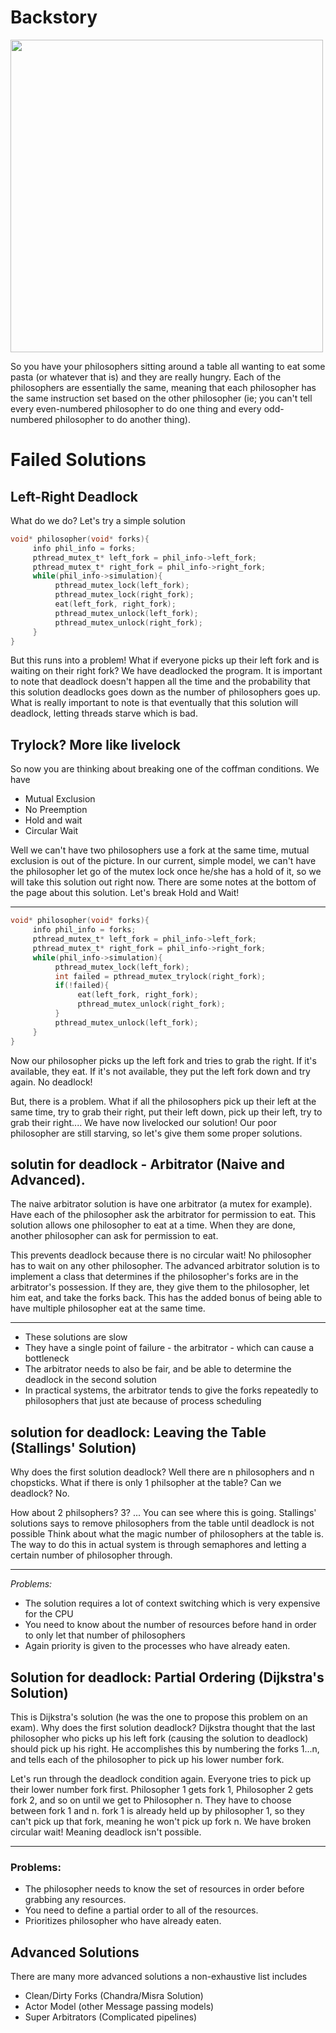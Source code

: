# Backstory
<img src="https://upload.wikimedia.org/wikipedia/commons/7/7b/An_illustration_of_the_dining_philosophers_problem.png" height="500px" width="500px">

So you have your philosophers sitting around a table all wanting to eat some pasta (or whatever that is) and they are really hungry. Each of the philosophers are essentially the same, meaning that each philosopher has the same instruction set based on the other philosopher (ie; you can't tell every even-numbered philosopher to do one thing and every odd-numbered philosopher to do another thing).

# Failed Solutions
## Left-Right Deadlock
What do we do? Let's try a simple solution

```C
void* philosopher(void* forks){
     info phil_info = forks;
     pthread_mutex_t* left_fork = phil_info->left_fork;
     pthread_mutex_t* right_fork = phil_info->right_fork;
     while(phil_info->simulation){
          pthread_mutex_lock(left_fork);
          pthread_mutex_lock(right_fork);
          eat(left_fork, right_fork);
          pthread_mutex_unlock(left_fork);
          pthread_mutex_unlock(right_fork);
     }
}
```

But this runs into a problem! What if everyone picks up their left fork and is waiting on their right fork? We have deadlocked the program. It is important to note that deadlock doesn't happen all the time and the probability that this solution deadlocks goes down as the number of philosophers goes up. What is really important to note is that eventually that this solution will deadlock, letting threads starve which is bad.

## Trylock? More like livelock

So now you are thinking about breaking one of the coffman conditions. We have
- Mutual Exclusion
- No Preemption
- Hold and wait
- Circular Wait

Well we can't have two philosophers use a fork at the same time, mutual exclusion is out of the picture. 
In our current, simple model, we can't have the philosopher 
let go of the mutex lock once he/she has a hold of it, so we will take this
 solution out right now.
There are some notes at the bottom of the page about this solution. Let's break Hold and Wait!


----
 
```C
void* philosopher(void* forks){
     info phil_info = forks;
     pthread_mutex_t* left_fork = phil_info->left_fork;
     pthread_mutex_t* right_fork = phil_info->right_fork;
     while(phil_info->simulation){
          pthread_mutex_lock(left_fork);
          int failed = pthread_mutex_trylock(right_fork);
          if(!failed){
               eat(left_fork, right_fork);
               pthread_mutex_unlock(right_fork);
          }
          pthread_mutex_unlock(left_fork);
     }
}
```

Now our philosopher picks up the left fork and tries to grab the right. If it's available, they eat. If it's not available, they put the left fork down and try again. No deadlock!

But, there is a problem. What if all the philosophers pick up their left at the same time, try to grab their right, put their left down, pick up their left, try to grab their right.... We have now livelocked our solution! Our poor philosopher are still starving, so let's give them some proper solutions.


## solutin for deadlock - Arbitrator (Naive and Advanced).

The naive arbitrator solution is have one arbitrator (a mutex for example). 
Have each of the philosopher ask the arbitrator for permission to eat. 
This solution allows one philosopher to eat at a time. 
When they are done, another philosopher can ask for permission to eat.

This prevents deadlock because there is no circular wait! No philosopher has to wait on any other philosopher.
The advanced arbitrator solution is to implement a class that determines if the philosopher's forks are in the arbitrator's possession. If they are, they give them to the philosopher, let him eat, and take the forks back. This has the added bonus of being able to have multiple philosopher eat at the same time.

----

- These solutions are slow
- They have a single point of failure - the arbitrator - which can cause a bottleneck
- The arbitrator needs to also be fair, and be able to determine the deadlock in the second solution
- In practical systems, the arbitrator tends to give the forks repeatedly to philosophers that just ate because of process scheduling

## solution for deadlock: Leaving the Table (Stallings' Solution)

Why does the first solution deadlock? 
Well there are n philosophers and n chopsticks. 
What if there is only 1 philsopher at the table? Can we deadlock? No. 

How about 2 philsophers? 3? ... You can see where this is going. 
Stallings' solutions says to remove philosophers from the table until deadlock is not possible 
Think about what the magic number of philosophers at the table is. 
The way to do this in actual system is through semaphores and letting a certain number of philosopher through.

----


*Problems:*

- The solution requires a lot of context switching which is very expensive for the CPU
- You need to know about the number of resources before hand in order to only let that number of philosophers
- Again priority is given to the processes who have already eaten.

## Solution for deadlock: Partial Ordering (Dijkstra's Solution)

This is Dijkstra's solution (he was the one to propose this problem on an exam). 
Why does the first solution deadlock? 
Dijkstra thought that the last philosopher who picks up his left fork (causing the solution to deadlock) should pick up his right. 
He accomplishes this by numbering the forks 1...n, and tells each of the philosopher to pick up his lower number fork.

Let's run through the deadlock condition again. 
Everyone tries to pick up their lower number fork first. 
Philosopher 1 gets fork 1, Philosopher 2 gets fork 2, and so on until we get to Philosopher n. 
They have to choose between fork 1 and n. fork 1 is already held up by philosopher 1,
so they can't pick up that fork, meaning he won't pick up fork n. 
We have broken circular wait! Meaning deadlock isn't possible.

----

### Problems:

- The philosopher needs to know the set of resources in order before grabbing any resources.
- You need to define a partial order to all of the resources.
- Prioritizes philosopher who have already eaten.

## Advanced Solutions

There are many more advanced solutions a non-exhaustive list includes
- Clean/Dirty Forks (Chandra/Misra Solution)
- Actor Model (other Message passing models)
- Super Arbitrators (Complicated pipelines)

